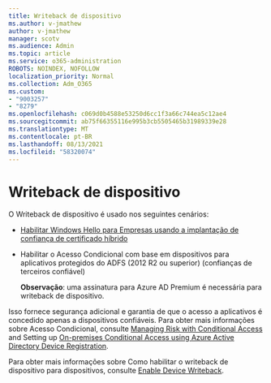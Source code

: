 ```yaml
---
title: Writeback de dispositivo
ms.author: v-jmathew
author: v-jmathew
manager: scotv
ms.audience: Admin
ms.topic: article
ms.service: o365-administration
ROBOTS: NOINDEX, NOFOLLOW
localization_priority: Normal
ms.collection: Adm_O365
ms.custom:
- "9003257"
- "8279"
ms.openlocfilehash: c069d0b4588e53250d6cc1f3a66c744ea5c12ae4
ms.sourcegitcommit: ab75f66355116e995b3cb5505465b31989339e28
ms.translationtype: MT
ms.contentlocale: pt-BR
ms.lasthandoff: 08/13/2021
ms.locfileid: "58320074"
---
```

# <a name="device-writeback"></a>Writeback de dispositivo

O Writeback de dispositivo é usado nos seguintes cenários:

- [Habilitar Windows Hello para Empresas usando a implantação de confiança de certificado híbrido](https://docs.microsoft.com/windows/security/identity-protection/hello-for-business/hello-hybrid-cert-trust-prereqs#device-registration)
- Habilitar o Acesso Condicional com base em dispositivos para aplicativos protegidos do ADFS (2012 R2 ou superior) (confianças de terceiros confiável)

    **Observação**: uma assinatura para Azure AD Premium é necessária para writeback de dispositivo.

Isso fornece segurança adicional e garantia de que o acesso a aplicativos é concedido apenas a dispositivos confiáveis. Para obter mais informações sobre Acesso Condicional, consulte [Managing Risk with Conditional Access](https://docs.microsoft.com/azure/active-directory/conditional-access/overview) and Setting up [On-premises Conditional Access using Azure Active Directory Device Registration](https://docs.microsoft.com/azure/active-directory/devices/overview).

Para obter mais informações sobre Como habilitar o writeback de dispositivo para dispositivos, consulte [Enable Device Writeback](https://docs.microsoft.com/azure/active-directory/hybrid/how-to-connect-device-writeback).
